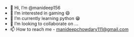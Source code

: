 - 👋 Hi, I’m @manideep156
- 👀 I’m interested in gaming 😄
- 🌱 I’m currently learning python 😁
- 💞️ I’m looking to collaborate on ...
- 📫 How to reach me - manideepchowdary111@gmail.com

